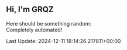 ## Hi, I'm GRQZ
Here should be something random:  
Completely automated!

Last Update: 2024-12-11 18:14:26.217811+00:00
